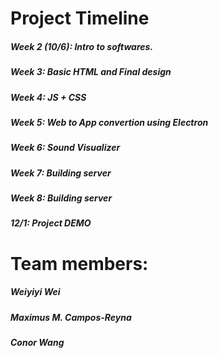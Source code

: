 # **Project Timeline** 
##### Week 2 (10/6): Intro to softwares.
##### Week 3: Basic HTML and Final design 
##### Week 4: JS + CSS
##### Week 5: Web to App convertion using Electron
##### Week 6: Sound Visualizer 
##### Week 7: Building server
##### Week 8: Building server
##### **12/1: Project DEMO**

# Team members:
##### Weiyiyi Wei
##### Maximus M. Campos-Reyna
##### Conor Wang